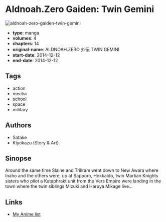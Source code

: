 # Aldnoah.Zero Gaiden: Twin Gemini

![aldnoah-zero-gaiden-twin-gemini](https://cdn.myanimelist.net/images/manga/2/145365.jpg)

-   **type**: manga
-   **volumes**: 4
-   **chapters**: 14
-   **original-name**: ALDNOAH.ZERO 外伝 TWIN GEMINI
-   **start-date**: 2014-12-12
-   **end-date**: 2014-12-12

## Tags

-   action
-   mecha
-   school
-   space
-   military

## Authors

-   Satake
-   Kiyokazu (Story & Art)

## Sinopse

Around the same time Slaine and Trillram went down to New Awara where Inaho and the others were, up at Sapporo, Hokkaido, twin Martian Knights sisters who pilot a Kataphrakt unit from the Vers Empire were landing in the town where the twin siblings Mizuki and Haruya Mikage live...

## Links

-   [My Anime list](https://myanimelist.net/manga/83729/AldnoahZero_Gaiden__Twin_Gemini)
